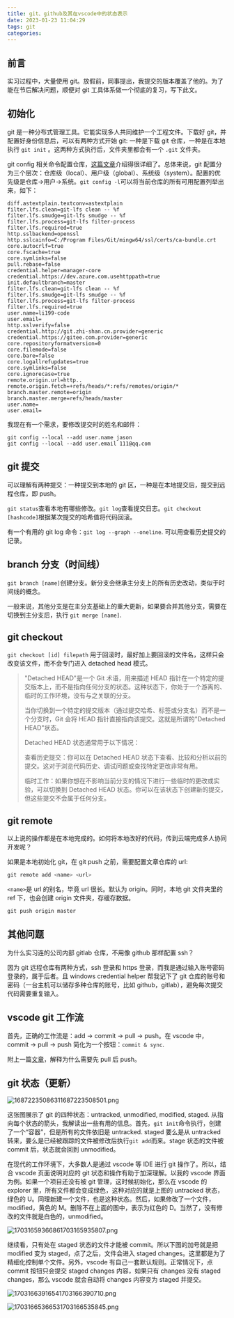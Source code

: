 ```yaml
---
title: git、github及其在vscode中的状态表示
date: 2023-01-23 11:04:29
tags: git
categories:
---
```


## 前言

实习过程中，大量使用 git。放假前，同事提出，我提交的版本覆盖了他的。为了能在节后解决问题，顺便对 git 工具体系做一个彻底的复习，写下此文。

## 初始化

git 是一种分布式管理工具。它能实现多人共同维护一个工程文件。下载好 git，并配置好身份信息后，可以有两种方式开始 git: 一种是下载 git 仓库，一种是在本地执行 `git init` 。这两种方式执行后，文件夹里都会有一个 `.git` 文件夹。

git config 相关命令配置仓库，[这篇文章](https://zhuanlan.zhihu.com/p/76467410#:~:text=%E4%B8%80%E3%80%81%20git%20config%E7%AE%80%E4%BB%8B%201%201.%E4%BB%93%E5%BA%93%E7%BA%A7%E9%85%8D%E7%BD%AE%E6%96%87%E4%BB%B6%EF%BC%9A%20%E6%96%B9%E6%B3%951%EF%BC%9A%E6%89%BE%E5%88%B0%E8%AF%A5%E6%96%87%E4%BB%B6%EF%BC%8C%E7%9B%B4%E6%8E%A5%E6%89%93%E5%BC%80%EF%BC%9A%20%E8%AF%A5%E6%96%87%E4%BB%B6%E4%BD%8D%E4%BA%8E%E5%BD%93%E5%89%8D%E4%BB%93%E5%BA%93%E4%B8%8B%EF%BC%8C%E8%B7%AF%E5%BE%84.git%2F%EF%BC%8C%E6%96%87%E4%BB%B6%E5%90%8D%E4%B8%BAconfig%20%E8%BF%99%E4%B8%AA%E9%85%8D%E7%BD%AE%E4%B8%AD%E7%9A%84%E8%AE%BE%E7%BD%AE%E5%8F%AA%E5%AF%B9%E5%BD%93%E5%89%8D%E6%89%80%E5%9C%A8%E4%BB%93%E5%BA%93%EF%BC%88H%3A%5CMyGit%E7%9B%AE%E5%BD%95%E4%B8%8B%E7%9A%84test%E4%BB%93%E5%BA%93%EF%BC%89%E6%9C%89%E6%95%88%EF%BC%8C%E4%BB%93%E5%BA%93%E7%BA%A7%E9%85%8D%E7%BD%AE%E6%96%87%E4%BB%B6%E5%86%85%E5%AE%B9%E5%A6%82%E4%B8%8B%EF%BC%9A,%E6%96%B9%E6%B3%951%EF%BC%9A%20%E6%9C%AC%E5%9C%B0git%E7%9A%84%E5%AE%89%E8%A3%85%E7%9B%AE%E5%BD%95%E4%B8%8B%EF%BC%8C%E4%BB%A5%E6%88%91%E7%9A%84git%E5%AE%89%E8%A3%85%E8%B7%AF%E5%BE%84%E4%B8%BA%E4%BE%8B%EF%BC%9AF%3A%5Csoftware%5CGit%5Cmingw64%5Cetc%EF%BC%8C%E6%96%87%E4%BB%B6%E5%90%8D%E4%B8%BA%EF%BC%9Agitconfig%EF%BC%8C%E5%86%85%E5%AE%B9%E5%A6%82%E4%B8%8B%EF%BC%9A%20%E6%96%B9%E6%B3%952%EF%BC%9A%20%E9%80%9A%E8%BF%87%E5%91%BD%E4%BB%A4%E6%9F%A5%E7%9C%8B%E7%B3%BB%E7%BB%9F%E9%85%8D%E7%BD%AE%EF%BC%9Agit%20config%20--system%20-l%20)介绍得很详细了。总体来说，git 配置分为三个层次：仓库级（local）、用户级（global）、系统级（system）。配置的优先级是仓库->用户->系统。`git config -l`可以将当前仓库的所有可用配置列举出来，如下：

```plaintext
diff.astextplain.textconv=astextplain
filter.lfs.clean=git-lfs clean -- %f
filter.lfs.smudge=git-lfs smudge -- %f
filter.lfs.process=git-lfs filter-process
filter.lfs.required=true
http.sslbackend=openssl
http.sslcainfo=C:/Program Files/Git/mingw64/ssl/certs/ca-bundle.crt
core.autocrlf=true
core.fscache=true
core.symlinks=false
pull.rebase=false
credential.helper=manager-core
credential.https://dev.azure.com.usehttppath=true
init.defaultbranch=master
filter.lfs.clean=git-lfs clean -- %f
filter.lfs.smudge=git-lfs smudge -- %f
filter.lfs.process=git-lfs filter-process
filter.lfs.required=true
user.name=li199-code
user.email=
http.sslverify=false
credential.http://git.zhi-shan.cn.provider=generic
credential.https://gitee.com.provider=generic
core.repositoryformatversion=0
core.filemode=false
core.bare=false
core.logallrefupdates=true
core.symlinks=false
core.ignorecase=true
remote.origin.url=http..
remote.origin.fetch=+refs/heads/*:refs/remotes/origin/*
branch.master.remote=origin
branch.master.merge=refs/heads/master
user.name=
user.email=
```

我现在有一个需求，要修改提交时的姓名和邮件：

```git
git config --local --add user.name jason
git config --local --add user.email 111@qq.com
```

## git 提交

可以理解有两种提交：一种提交到本地的 git 区，一种是在本地提交后，提交到远程仓库，即 push。

`git status`查看本地有哪些修改。`git log`查看提交日志。`git checkout [hashcode]`根据某次提交的哈希值将代码回滚。

有一个有用的 git log 命令：`git log --graph --oneline`. 可以用查看历史提交的记录。

## branch 分支（时间线）

`git branch [name]`创建分支。新分支会继承主分支上的所有历史改动，类似于时间线的概念。

一般来说，其他分支是在主分支基础上的重大更新，如果要合并其他分支，需要在切换到主分支后，执行 `git merge [name]`.

## git checkout

`git checkout [id] filepath` 用于回滚时，最好加上要回滚的文件名，这样只会改变该文件，而不会专门进入 detached head 模式。

> "Detached HEAD"是一个 Git 术语，用来描述 HEAD 指针在一个特定的提交版本上，而不是指向任何分支的状态。这种状态下，你处于一个游离的、临时的工作环境，没有与之关联的分支。
>
> 当你切换到一个特定的提交版本（通过提交哈希、标签或分支名）而不是一个分支时，Git 会将 HEAD 指针直接指向该提交。这就是所谓的"Detached HEAD"状态。
>
> Detached HEAD 状态通常用于以下情况：
>
> 查看历史提交：你可以在 Detached HEAD 状态下查看、比较和分析以前的提交。这对于浏览代码历史、调试问题或查找特定更改非常有用。
>
> 临时工作：如果你想在不影响当前分支的情况下进行一些临时的更改或实验，可以切换到 Detached HEAD 状态。你可以在该状态下创建新的提交，但这些提交不会属于任何分支。

## git remote

以上说的操作都是在本地完成的。如何将本地改好的代码，传到云端完成多人协同开发呢？

如果是本地初始化 git，在 git push 之前，需要配置文章仓库的 url:

```powershell
git remote add <name> <url>
```

`<name>`是 url 的别名，毕竟 url 很长。默认为 origin。同时，本地 git 文件夹里的 ref 下，也会创建 origin 文件夹，存缓存数据。

```powershell
git push origin master
```

## 其他问题

为什么实习连的公司内部 gitlab 仓库，不用像 github 那样配置 ssh？

因为 git 远程仓库有两种方式，ssh 登录和 https 登录，而我是通过输入账号密码登录的，属于后者。且 windows credential helper 帮我记下了 git 仓库的账号和密码（一台主机可以储存多种仓库的账号，比如 github，gitlab），避免每次提交代码需要重复输入。

## vscode git 工作流

首先，正确的工作流是：add -> commit -> pull -> push。在 vscode 中，commit -> pull -> push 简化为一个按钮：`commit & sync`.

附上一篇[文章]()，解释为什么需要先 pull 后 push。

## git 状态（更新）

![16872235086311687223508501.png](https://cdn.jsdelivr.us/gh/li199-code/blog-imgs@main/16872235086311687223508501.png)

这张图展示了 git 的四种状态：untracked, unmodified, modified, staged. 从指向每个状态的箭头，我解读出一些有用的信息。首先，`git init`命令执行，创建了一个“容器”，但是所有的文件依旧是 untracked. staged 要么是从 untracked 转来，要么是已经被跟踪的文件被修改后执行`git add`而来。stage 状态的文件被 commit 后，状态就会回到 unmodified。

在现代的工作环境下，大多数人是通过 vscode 等 IDE 进行 git 操作了。所以，结合 vscode 页面说明对应的 git 状态和操作有助于加深理解。以我的 vscode 界面为例。如果一个项目还没有被 git 管理，这时候初始化，那么在 vscode 的 explorer 里，所有文件都会变成绿色，这种对应的就是上图的 untracked 状态，绿色的 U。同理新建一个文件，也是这种状态。然后，如果修改了一个文件，modified，黄色的 M。删除不在上面的图中，表示为红色的 D。当然了，没有修改的文件就是白色的，unmodified。

![17031659366861703165935807.png](https://cdn.jsdelivr.us/gh/li199-code/blog-img-2@main/17031659366861703165935807.png)

继续看，只有处在 staged 状态的文件才能被 commit。所以下图的加号就是把 modified 变为 staged，点了之后，文件会进入 staged changes。这里都是为了精细化控制单个文件。另外，vscode 有自己一套默认规则。正常情况下，点 commit 按钮只会提交 staged changes 内容，如果只有 changes 没有 staged changes，那么 vscode 就会自动将 changes 内容变为 staged 并提交。

![17031663916541703166390710.png](https://cdn.jsdelivr.us/gh/li199-code/blog-img-2@main/17031663916541703166390710.png)

![17031665366531703166535845.png](https://cdn.jsdelivr.us/gh/li199-code/blog-img-2@main/17031665366531703166535845.png)
